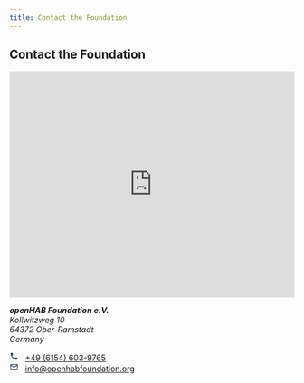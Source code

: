 ```yaml
---
title: Contact the Foundation
---
```


<h2 class="big-title">Contact the Foundation</h2>

<!-- Embedded Google Map -->
<iframe width="100%" height="400px" frameborder="0" scrolling="no" marginheight="0" marginwidth="0" src="https://www.google.com/maps/embed?pb=!1m18!1m12!1m3!1d15036532.96553235!2d-0.7450918553625064!3d47.78690012964596!2m3!1f0!2f0!3f0!3m2!1i1024!2i768!4f13.1!3m3!1m2!1s0x47bd65a7d0f39a43%3A0xfc38b36a4dc66ba3!2sKollwitzweg+10%2C+64372+Ober-Ramstadt%2C+Deutschland!5e0!3m2!1sde!2sde!4v1463828273182"></iframe>

<address>
<p><strong>openHAB Foundation e.V.</strong><br />Kollwitzweg 10<br />64372 Ober-Ramstadt<br />Germany</p>
</address>

<!-- SVGs below from materialdesignicons.com

Copyright (c) 2014, Austin Andrews (http://materialdesignicons.com/),
with Reserved Font Name Material Design Icons.
Copyright (c) 2014, Google (http://www.google.com/design/)
uses the license at https://github.com/google/material-design-icons/blob/master/LICENSE

This Font Software is licensed under the SIL Open Font License, Version 1.1.
This license is found at https://github.com/Templarian/MaterialDesign/blob/master/LICENSE,
and is also available with a FAQ at: http://scripts.sil.org/OFL
-->
<svg style="width:16px;height:16px" viewBox="0 0 24 24">
    <path fill="#2c3e50" d="M6.62,10.79C8.06,13.62 10.38,15.94 13.21,17.38L15.41,15.18C15.69,14.9 16.08,14.82 16.43,14.93C17.55,15.3 18.75,15.5 20,15.5A1,1 0 0,1 21,16.5V20A1,1 0 0,1 20,21A17,17 0 0,1 3,4A1,1 0 0,1 4,3H7.5A1,1 0 0,1 8.5,4C8.5,5.25 8.7,6.45 9.07,7.57C9.18,7.92 9.1,8.31 8.82,8.59L6.62,10.79Z" />
</svg> &nbsp; <a href="tel:+4961546039765">+49 (6154) 603-9765</a>
<br />
<svg style="width:16px;height:16px" viewBox="0 0 24 24">
    <path fill="#2c3e50" d="M4,4H20A2,2 0 0,1 22,6V18A2,2 0 0,1 20,20H4C2.89,20 2,19.1 2,18V6C2,4.89 2.89,4 4,4M12,11L20,6H4L12,11M4,18H20V8.37L12,13.36L4,8.37V18Z" />
</svg> &nbsp; <a href="mailto:info@openhabfoundation.org">info@openhabfoundation.org</a>
